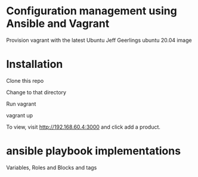 # Configuration management using Ansible and Vagrant

Provision vagrant with the latest Ubuntu Jeff Geerlings ubuntu 20.04 image

# Installation

Clone this repo

Change to that directory

Run vagrant

 vagrant up

 To view, visit http://192.168.60.4:3000 and click add a product.

# ansible playbook implementations

Variables,
Roles and
Blocks and tags

